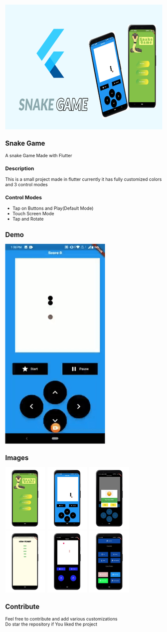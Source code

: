 <img src="ReadmeAssets/My Post (4).png" width="100%" height=400px/>
<br/>


## Snake Game
A snake Game Made with Flutter

### Description
This is a small project made in flutter
currently it has fully customized colors
and 3 control modes

### Control Modes
* Tap on Buttons and Play(Default Mode)
* Touch Screen Mode
* Tap and Rotate


## Demo
![gif-file](ReadmeAssets/vid.gif)

## Images
<img src="ReadmeAssets/4.jpeg" height="200"></img>&nbsp;
<img src="ReadmeAssets/3.jpeg" height="200"></img>&nbsp;
<img src="ReadmeAssets/2.jpeg" height="200"></img>&nbsp;
<br/>
<img src="ReadmeAssets/1.jpeg" height="200"></img>&nbsp;
<img src="ReadmeAssets/6.jpeg" height="200"></img>&nbsp;
<img src="ReadmeAssets/5.jpeg" height="200"></img>&nbsp;


## Contribute
Feel free to contribute and add various customizations    
Do star the repository if You liked the project




